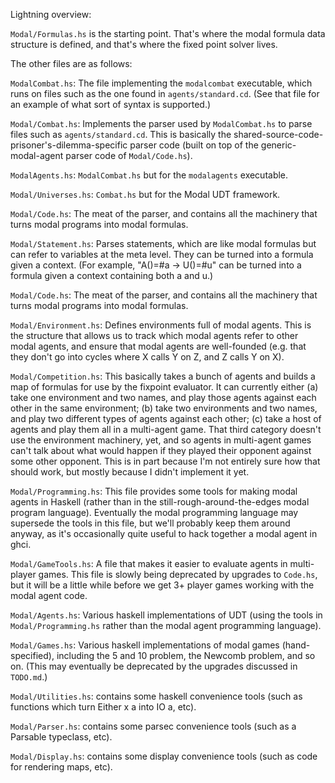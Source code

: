 Lightning overview:

`Modal/Formulas.hs` is the starting point. That's where the modal formula data
structure is defined, and that's where the fixed point solver lives.

The other files are as follows:

`ModalCombat.hs`: The file implementing the `modalcombat` executable, which
runs on files such as the one found in `agents/standard.cd`. (See that file for
an example of what sort of syntax is supported.)

`Modal/Combat.hs`: Implements the parser used by `ModalCombat.hs` to parse
files such as `agents/standard.cd`. This is basically the
shared-source-code-prisoner's-dilemma-specific parser code (built on top of the
generic-modal-agent parser code of `Modal/Code.hs`).

`ModalAgents.hs`: `ModalCombat.hs` but for the `modalagents` executable.

`Modal/Universes.hs`: `Combat.hs` but for the Modal UDT framework.

`Modal/Code.hs`: The meat of the parser, and contains all the machinery that
turns modal programs into modal formulas.

`Modal/Statement.hs`: Parses statements, which are like modal formulas but can
refer to variables at the meta level. They can be turned into a formula given
a context. (For example, "A()=#a → U()=#u" can be turned into a formula given
a context containing both a and u.)

`Modal/Code.hs`: The meat of the parser, and contains all the machinery that
turns modal programs into modal formulas.

`Modal/Environment.hs`: Defines environments full of modal agents. This is the
structure that allows us to track which modal agents refer to other modal
agents, and ensure that modal agents are well-founded (e.g. that they don't go
into cycles where X calls Y on Z, and Z calls Y on X).

`Modal/Competition.hs`: This basically takes a bunch of agents and builds a map
of formulas for use by the fixpoint evaluator. It can currently either (a) take
one environment and two names, and play those agents against each other in the
same environment; (b) take two environments and two names, and play two
different types of agents against each other; (c) take a host of agents and
play them all in a multi-agent game. That third category doesn't use the
environment machinery, yet, and so agents in multi-agent games can't talk about
what would happen if they played their opponent against some other opponent.
This is in part because I'm not entirely sure how that should work, but mostly
because I didn't implement it yet.

`Modal/Programming.hs`: This file provides some tools for making modal agents
in Haskell (rather than in the still-rough-around-the-edges modal program
language). Eventually the modal programming language may supersede the tools in
this file, but we'll probably keep them around anyway, as it's occasionally
quite useful to hack together a modal agent in ghci.

`Modal/GameTools.hs`: A file that makes it easier to evaluate agents in
multi-player games. This file is slowly being deprecated by upgrades to
`Code.hs`, but it will be a little while before we get 3+ player games working
with the modal agent code.

`Modal/Agents.hs`: Various haskell implementations of UDT (using the tools in
`Modal/Programming.hs` rather than the modal agent programming language).

`Modal/Games.hs`: Various haskell implementations of modal games
(hand-specified), including the 5 and 10 problem, the Newcomb problem, and so
on. (This may eventually be deprecated by the upgrades discussed in `TODO.md`.)

`Modal/Utilities.hs`: contains some haskell convenience tools (such as
functions which turn Either x a into IO a, etc).

`Modal/Parser.hs`: contains some parsec convenience tools (such as a Parsable
typeclass, etc).

`Modal/Display.hs`: contains some display convenience tools (such as code for
rendering maps, etc).
